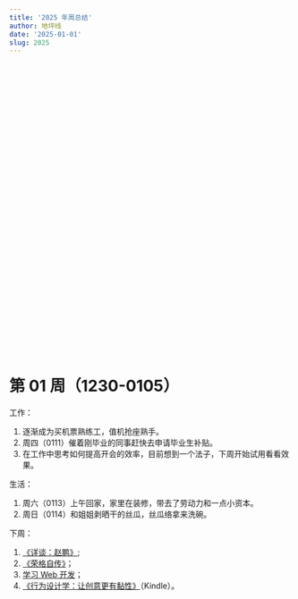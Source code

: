 ```yaml
---
title: '2025 年周总结'
author: 地坪线
date: '2025-01-01'
slug: 2025
---
```


<link href="{{< blogdown/postref >}}index_files/htmltools-fill/fill.css" rel="stylesheet" /\> <script src="{{< blogdown/postref >}}index_files/htmlwidgets/htmlwidgets.js"></script> <script src="{{< blogdown/postref >}}index_files/echarts4r/echarts-en.min.js"></script> <script src="{{< blogdown/postref >}}index_files/echarts4r/ecStat.min.js"></script> <script src="{{< blogdown/postref >}}index_files/echarts4r/dataTool.min.js"></script> <script src="{{< blogdown/postref >}}index_files/echarts4r-binding/echarts4r.js"></script>

<br>

<div class="fullwidth">

<div class="echarts4r html-widget html-fill-item" id="htmlwidget-1" style="width:100%;height:500px;"></div>
<script type="application/json" data-for="htmlwidget-1">{"x":{"theme":"","tl":false,"draw":true,"renderer":"canvas","events":[],"buttons":[],"opts":{"yAxis":[{"show":true,"name":"公里数"},{"type":"value","name":"个数"}],"xAxis":[{"data":["2025-01-01","2025-01-02","2025-01-03","2025-01-04","2025-01-05","2025-01-06","2025-01-07","2025-01-08","2025-01-09","2025-01-10","2025-01-11","2025-01-12","2025-01-13","2025-01-14","2025-01-15","2025-01-16","2025-01-17","2025-01-18","2025-01-19","2025-01-20","2025-01-21","2025-01-22","2025-01-23","2025-01-24","2025-01-25","2025-01-26","2025-01-27","2025-01-28","2025-01-29","2025-01-30","2025-01-31","2025-02-01","2025-02-02","2025-02-03","2025-02-04","2025-02-05","2025-02-06","2025-02-07","2025-02-08","2025-02-09","2025-02-10","2025-02-11","2025-02-12","2025-02-13","2025-02-14","2025-02-15","2025-02-16","2025-02-17","2025-02-18","2025-02-19","2025-02-20","2025-02-21","2025-02-22","2025-02-23","2025-02-24","2025-02-25","2025-02-26","2025-02-27","2025-02-28","2025-02-29","2025-03-01","2025-03-02","2025-03-03","2025-03-04","2025-03-05","2025-03-06","2025-03-07","2025-03-08","2025-03-09","2025-03-10","2025-03-11","2025-03-12","2025-03-13","2025-03-14","2025-03-15","2025-03-16","2025-03-17","2025-03-18","2025-03-19","2025-03-20","2025-03-21","2025-03-22","2025-03-23","2025-03-24","2025-03-25","2025-03-26","2025-03-27","2025-03-28","2025-03-29","2025-03-30","2025-03-31","2025-04-01","2025-04-02","2025-04-03","2025-04-04","2025-04-05","2025-04-06","2025-04-07","2025-04-08","2025-04-09","2025-04-10","2025-04-11","2025-04-12","2025-04-13","2025-04-14","2025-04-15","2025-04-16","2025-04-17","2025-04-18","2025-04-19","2025-04-20","2025-04-21","2025-04-22","2025-04-23","2025-04-24","2025-04-25","2025-04-26","2025-04-27","2025-04-28","2025-04-29","2025-04-30","2025-05-01","2025-05-02","2025-05-03","2025-05-04","2025-05-05","2025-05-06","2025-05-07","2025-05-08","2025-05-09","2025-05-10","2025-05-11","2025-05-12","2025-05-13","2025-05-14","2025-05-15","2025-05-16","2025-05-17","2025-05-18","2025-05-19","2025-05-20","2025-05-21","2025-05-22","2025-05-23","2025-05-24","2025-05-25","2025-05-26","2025-05-27","2025-05-28","2025-05-29","2025-05-30","2025-05-31","2025-06-01","2025-06-02","2025-06-03","2025-06-04","2025-06-05","2025-06-06","2025-06-07","2025-06-08","2025-06-09","2025-06-10","2025-06-11","2025-06-12","2025-06-13","2025-06-14","2025-06-15","2025-06-16","2025-06-17","2025-06-18","2025-06-19","2025-06-20","2025-06-21","2025-06-22","2025-06-23","2025-06-24","2025-06-25","2025-06-26","2025-06-27","2025-06-28","2025-06-29","2025-06-30","2025-07-01","2025-07-02","2025-07-03","2025-07-04","2025-07-05","2025-07-06","2025-07-07","2025-07-08","2025-07-09","2025-07-10","2025-07-11","2025-07-12","2025-07-13","2025-07-14","2025-07-15","2025-07-16","2025-07-17","2025-07-18","2025-07-19","2025-07-20","2025-07-21","2025-07-22","2025-07-23","2025-07-24","2025-07-25","2025-07-26","2025-07-27","2025-07-28","2025-07-29","2025-07-30","2025-07-31","2025-08-01","2025-08-02","2025-08-03","2025-08-04","2025-08-05","2025-08-06","2025-08-07","2025-08-08","2025-08-09","2025-08-10","2025-08-11","2025-08-12","2025-08-13","2025-08-14","2025-08-15","2025-08-16","2025-08-17","2025-08-18","2025-08-19","2025-08-20","2025-08-21","2025-08-22","2025-08-23","2025-08-24","2025-08-25","2025-08-26","2025-08-27","2025-08-28","2025-08-29","2025-08-30","2025-08-31","2025-09-01","2025-09-02","2025-09-03","2025-09-04","2025-09-05","2025-09-06","2025-09-07","2025-09-08","2025-09-09","2025-09-10","2025-09-11","2025-09-12","2025-09-13","2025-09-14","2025-09-15","2025-09-16","2025-09-17","2025-09-18","2025-09-19","2025-09-20","2025-09-21","2025-09-22","2025-09-23","2025-09-24","2025-09-25","2025-09-26","2025-09-27","2025-09-28","2025-09-29","2025-09-30","2025-10-01","2025-10-02","2025-10-03","2025-10-04","2025-10-05","2025-10-06","2025-10-07","2025-10-08","2025-10-09","2025-10-10","2025-10-11","2025-10-12","2025-10-13","2025-10-14","2025-10-15","2025-10-16","2025-10-17","2025-10-18","2025-10-19","2025-10-20","2025-10-21","2025-10-22","2025-10-23","2025-10-24","2025-10-25","2025-10-26","2025-10-27","2025-10-28","2025-10-29","2025-10-30","2025-10-31","2025-11-01","2025-11-02","2025-11-03","2025-11-04","2025-11-05","2025-11-06","2025-11-07","2025-11-08","2025-11-09","2025-11-10","2025-11-11","2025-11-12","2025-11-13","2025-11-14","2025-11-15","2025-11-16","2025-11-17","2025-11-18","2025-11-19","2025-11-20","2025-11-21","2025-11-22","2025-11-23","2025-11-24","2025-11-25","2025-11-26","2025-11-27","2025-11-28","2025-11-29","2025-11-30","2025-12-01","2025-12-02","2025-12-03","2025-12-04","2025-12-05","2025-12-06","2025-12-07","2025-12-08","2025-12-09","2025-12-10","2025-12-11","2025-12-12","2025-12-13","2025-12-14","2025-12-15","2025-12-16","2025-12-17","2025-12-18","2025-12-19","2025-12-20","2025-12-21","2025-12-22","2025-12-23","2025-12-24","2025-12-25","2025-12-26","2025-12-27","2025-12-28","2025-12-29","2025-12-30","2025-12-31"],"type":"category","boundaryGap":true,"axisLabel":{"formatter":"function(value, index) {\n    var date = echarts.format.formatTime('MM-dd', new Date(value));\n    var dayOfWeek = ['日', '一', '二', '三', '四', '五', '六'][new Date(value).getDay()];\n    return date + '\\n周' + dayOfWeek;\n  }"}}],"legend":{"data":["骑行️🚴","跑步🏃","跳绳🪢"],"show":true,"type":"plain","top":"3%"},"series":[{"data":[{"value":["2025-01-01","  3.64"]},{"value":["2025-01-02","  3.93"]},{"value":["2025-01-03","  8.09"]},{"value":["2025-01-04","  4.04"]},{"value":["2025-01-05","  4.00"]},{"value":["2025-01-06","  0.00"]},{"value":["2025-01-07","  8.17"]},{"value":["2025-01-08","  3.98"]},{"value":["2025-01-09","  8.47"]},{"value":["2025-01-10","  8.26"]},{"value":["2025-01-11","  8.15"]},{"value":["2025-01-12","  8.13"]},{"value":["2025-01-13","  4.80"]},{"value":["2025-01-14","  0.00"]},{"value":["2025-01-15","  8.04"]},{"value":["2025-01-16","  8.18"]},{"value":["2025-01-17","  8.09"]},{"value":["2025-01-18","  7.99"]},{"value":["2025-01-19","  4.00"]},{"value":["2025-01-20","  0.00"]},{"value":["2025-01-21","  0.00"]},{"value":["2025-01-22","  8.05"]},{"value":["2025-01-23","  8.11"]},{"value":["2025-01-24","  6.46"]},{"value":["2025-01-25","  7.26"]},{"value":["2025-01-26","  7.33"]},{"value":["2025-01-27"," 11.80"]},{"value":["2025-01-28","  0.00"]},{"value":["2025-01-29","  3.08"]},{"value":["2025-01-30","  7.66"]},{"value":["2025-01-31","  0.00"]},{"value":["2025-02-01","  0.00"]},{"value":["2025-02-02","  3.60"]},{"value":["2025-02-03","  0.00"]},{"value":["2025-02-04","  0.00"]},{"value":["2025-02-05","  7.03"]},{"value":["2025-02-06","  0.00"]},{"value":["2025-02-07","  0.00"]},{"value":["2025-02-08","  4.50"]},{"value":["2025-02-09","  0.00"]},{"value":["2025-02-10","  0.00"]},{"value":["2025-02-11","  0.00"]},{"value":["2025-02-12","  0.00"]},{"value":["2025-02-13","  0.00"]},{"value":["2025-02-14","  0.00"]},{"value":["2025-02-15","  0.00"]},{"value":["2025-02-16","  0.00"]},{"value":["2025-02-17","  0.00"]},{"value":["2025-02-18","  6.03"]},{"value":["2025-02-19"," 14.10"]},{"value":["2025-02-20","  0.00"]},{"value":["2025-02-21","  0.00"]},{"value":["2025-02-22","  0.00"]},{"value":["2025-02-23","  3.60"]},{"value":["2025-02-24","  0.00"]},{"value":["2025-02-25","  3.20"]},{"value":["2025-02-26","  3.20"]},{"value":["2025-02-27","  6.48"]},{"value":["2025-02-28","  0.00"]},{"value":["2025-02-29","  0.00"]},{"value":["2025-03-01","  6.58"]},{"value":["2025-03-02"," 27.33"]},{"value":["2025-03-03"," 83.29"]},{"value":["2025-03-04","  0.00"]},{"value":["2025-03-05","  0.00"]},{"value":["2025-03-06","  0.00"]},{"value":["2025-03-07","  7.18"]},{"value":["2025-03-08","  0.00"]},{"value":["2025-03-09"," 63.13"]},{"value":["2025-03-10","  0.00"]},{"value":["2025-03-11","  3.37"]},{"value":["2025-03-12"," 10.85"]},{"value":["2025-03-13","  6.91"]},{"value":["2025-03-14","  0.00"]},{"value":["2025-03-15","  6.93"]},{"value":["2025-03-16","  0.00"]},{"value":["2025-03-17","  0.00"]},{"value":["2025-03-18","  6.68"]},{"value":["2025-03-19","  7.42"]},{"value":["2025-03-20"," 22.53"]},{"value":["2025-03-21","  7.58"]},{"value":["2025-03-22","  7.11"]},{"value":["2025-03-23","  0.00"]},{"value":["2025-03-24"," 21.72"]},{"value":["2025-03-25","  7.70"]},{"value":["2025-03-26","  7.06"]},{"value":["2025-03-27","  6.65"]},{"value":["2025-03-28","  0.00"]},{"value":["2025-03-29","  0.00"]},{"value":["2025-03-30"," 14.04"]},{"value":["2025-03-31"," 15.00"]},{"value":["2025-04-01","  3.51"]},{"value":["2025-04-02","  4.00"]},{"value":["2025-04-03","  4.00"]},{"value":["2025-04-04","  0.00"]},{"value":["2025-04-05","  0.00"]},{"value":["2025-04-06","  0.00"]},{"value":["2025-04-07","  0.00"]},{"value":["2025-04-08","  0.00"]},{"value":["2025-04-09","  6.68"]},{"value":["2025-04-10","  3.70"]},{"value":["2025-04-11","  3.63"]},{"value":["2025-04-12","  4.00"]},{"value":["2025-04-13","  0.00"]},{"value":["2025-04-14","  0.00"]},{"value":["2025-04-15","  6.60"]},{"value":["2025-04-16","  6.74"]},{"value":["2025-04-17","  0.00"]},{"value":["2025-04-18","  6.39"]},{"value":["2025-04-19","  3.80"]},{"value":["2025-04-20","  0.00"]},{"value":["2025-04-21"," 92.08"]},{"value":["2025-04-22","  0.00"]},{"value":["2025-04-23","  0.00"]},{"value":["2025-04-24"," 14.57"]},{"value":["2025-04-25","  6.85"]},{"value":["2025-04-26"," 13.07"]},{"value":["2025-04-27"," 21.84"]},{"value":["2025-04-28","  7.08"]},{"value":["2025-04-29","  7.34"]},{"value":["2025-04-30","  0.00"]},{"value":["2025-05-01","  0.00"]},{"value":["2025-05-02"," 75.28"]},{"value":["2025-05-03"," 59.97"]},{"value":["2025-05-04","  3.15"]},{"value":["2025-05-05"," 60.55"]},{"value":["2025-05-06","  0.00"]},{"value":["2025-05-07","  7.02"]},{"value":["2025-05-08"," 15.63"]},{"value":["2025-05-09","  6.83"]},{"value":["2025-05-10","  7.74"]},{"value":["2025-05-11","  0.00"]},{"value":["2025-05-12","  0.00"]},{"value":["2025-05-13","  3.45"]},{"value":["2025-05-14","  8.00"]},{"value":["2025-05-15"," 14.18"]},{"value":["2025-05-16","  7.13"]},{"value":["2025-05-17","  7.37"]},{"value":["2025-05-18","  5.20"]},{"value":["2025-05-19","  0.00"]},{"value":["2025-05-20","  7.75"]},{"value":["2025-05-21","  7.21"]},{"value":["2025-05-22","  7.78"]},{"value":["2025-05-23","  3.59"]},{"value":["2025-05-24","  0.00"]},{"value":["2025-05-25"," 20.09"]},{"value":["2025-05-26"," 42.00"]},{"value":["2025-05-27","  0.00"]},{"value":["2025-05-28","  7.21"]},{"value":["2025-05-29"," 58.04"]},{"value":["2025-05-30","  3.76"]},{"value":["2025-05-31","  0.00"]},{"value":["2025-06-01","  0.00"]},{"value":["2025-06-02","  0.00"]},{"value":["2025-06-03","  3.70"]},{"value":["2025-06-04","  7.38"]},{"value":["2025-06-05","  0.00"]},{"value":["2025-06-06","  0.00"]},{"value":["2025-06-07","  0.00"]},{"value":["2025-06-08","  0.00"]},{"value":["2025-06-09","  0.00"]},{"value":["2025-06-10","  0.00"]},{"value":["2025-06-11","  7.30"]},{"value":["2025-06-12","  0.00"]},{"value":["2025-06-13","  0.00"]},{"value":["2025-06-14","190.17"]},{"value":["2025-06-15","  0.00"]},{"value":["2025-06-16","  0.00"]},{"value":["2025-06-17","  0.00"]},{"value":["2025-06-18","  0.00"]},{"value":["2025-06-19","  0.00"]},{"value":["2025-06-20","  0.00"]},{"value":["2025-06-21","  0.00"]},{"value":["2025-06-22","  0.00"]},{"value":["2025-06-23","  0.00"]},{"value":["2025-06-24","  0.00"]},{"value":["2025-06-25","  0.00"]},{"value":["2025-06-26","  0.00"]},{"value":["2025-06-27","  0.00"]},{"value":["2025-06-28","  0.00"]},{"value":["2025-06-29","  6.40"]},{"value":["2025-06-30","  3.00"]},{"value":["2025-07-01","  0.00"]},{"value":["2025-07-02","  0.00"]},{"value":["2025-07-03","  0.00"]},{"value":["2025-07-04","  0.00"]},{"value":["2025-07-05","  3.00"]},{"value":["2025-07-06","  0.00"]},{"value":["2025-07-07","  0.00"]},{"value":["2025-07-08","  0.00"]},{"value":["2025-07-09","  0.00"]},{"value":["2025-07-10","  7.50"]},{"value":["2025-07-11","  0.00"]},{"value":["2025-07-12"," 17.25"]},{"value":["2025-07-13","  8.81"]},{"value":["2025-07-14","  0.00"]},{"value":["2025-07-15","  0.00"]},{"value":["2025-07-16","  4.20"]},{"value":["2025-07-17","  9.94"]},{"value":["2025-07-18","  3.80"]},{"value":["2025-07-19","  0.00"]},{"value":["2025-07-20","  0.00"]},{"value":["2025-07-21","  0.00"]},{"value":["2025-07-22"," 38.09"]},{"value":["2025-07-23","  0.00"]},{"value":["2025-07-24","  0.00"]},{"value":["2025-07-25","  0.00"]},{"value":["2025-07-26","  0.00"]},{"value":["2025-07-27","  0.00"]},{"value":["2025-07-28","  0.00"]},{"value":["2025-07-29","  0.00"]},{"value":["2025-07-30","  0.00"]},{"value":["2025-07-31","  1.20"]},{"value":["2025-08-01","  0.60"]},{"value":["2025-08-02","  0.00"]},{"value":["2025-08-03","  0.00"]},{"value":["2025-08-04","  1.20"]},{"value":["2025-08-05","  0.00"]},{"value":["2025-08-06","  3.58"]},{"value":["2025-08-07","  3.66"]},{"value":["2025-08-08","  0.00"]},{"value":["2025-08-09","  0.00"]},{"value":["2025-08-10","  7.89"]},{"value":["2025-08-11","  0.00"]},{"value":["2025-08-12","  0.00"]},{"value":["2025-08-13","  0.00"]},{"value":["2025-08-14","  0.00"]},{"value":["2025-08-15","  0.00"]},{"value":["2025-08-16","  0.00"]},{"value":["2025-08-17","  0.00"]},{"value":["2025-08-18","  1.20"]},{"value":["2025-08-19","  0.00"]},{"value":["2025-08-20","  0.00"]},{"value":["2025-08-21","  0.00"]},{"value":["2025-08-22","  1.80"]},{"value":["2025-08-23","  0.00"]},{"value":["2025-08-24","  1.20"]},{"value":["2025-08-25"," 26.80"]},{"value":["2025-08-26","  0.00"]},{"value":["2025-08-27","  0.00"]},{"value":["2025-08-28","  0.00"]},{"value":["2025-08-29","  0.00"]},{"value":["2025-08-30","  0.00"]},{"value":["2025-08-31","  0.00"]},{"value":["2025-09-01","  0.00"]},{"value":["2025-09-02","  3.60"]},{"value":["2025-09-03","  0.00"]},{"value":["2025-09-04","  0.00"]},{"value":["2025-09-05","  0.00"]},{"value":["2025-09-06","  0.00"]},{"value":["2025-09-07","  0.00"]},{"value":["2025-09-08","  3.20"]},{"value":["2025-09-09","  0.00"]},{"value":["2025-09-10","  0.00"]},{"value":["2025-09-11","  0.00"]},{"value":["2025-09-12","  0.00"]},{"value":["2025-09-13","  0.00"]},{"value":["2025-09-14","  0.00"]},{"value":["2025-09-15"," 17.17"]},{"value":["2025-09-16","  0.00"]},{"value":["2025-09-17","  0.00"]},{"value":["2025-09-18","  0.00"]},{"value":["2025-09-19","  0.00"]},{"value":["2025-09-20","  0.00"]},{"value":["2025-09-21","  0.00"]},{"value":["2025-09-22","  0.00"]},{"value":["2025-09-23","  0.00"]},{"value":["2025-09-24","  0.00"]},{"value":["2025-09-25","  0.00"]},{"value":["2025-09-26","  0.00"]},{"value":["2025-09-27","  0.00"]},{"value":["2025-09-28","  0.00"]},{"value":["2025-09-29","  0.00"]},{"value":["2025-09-30","  0.00"]},{"value":["2025-10-01","  0.00"]},{"value":["2025-10-02","  0.00"]},{"value":["2025-10-03","  0.00"]},{"value":["2025-10-04","  0.00"]},{"value":["2025-10-05","  0.00"]},{"value":["2025-10-06","  0.00"]},{"value":["2025-10-07","  0.00"]},{"value":["2025-10-08","  0.00"]},{"value":["2025-10-09","  0.00"]},{"value":["2025-10-10","  0.00"]},{"value":["2025-10-11","  0.00"]},{"value":["2025-10-12","  0.00"]},{"value":["2025-10-13","  0.00"]},{"value":["2025-10-14","  0.00"]},{"value":["2025-10-15","  0.00"]},{"value":["2025-10-16","  0.00"]},{"value":["2025-10-17","  0.00"]},{"value":["2025-10-18","  0.00"]},{"value":["2025-10-19","  0.00"]},{"value":["2025-10-20","  0.00"]},{"value":["2025-10-21","  0.00"]},{"value":["2025-10-22","  0.00"]},{"value":["2025-10-23","  0.00"]},{"value":["2025-10-24","  0.00"]},{"value":["2025-10-25","  0.00"]},{"value":["2025-10-26","  0.00"]},{"value":["2025-10-27","  0.00"]},{"value":["2025-10-28","  0.00"]},{"value":["2025-10-29","  0.00"]},{"value":["2025-10-30","  0.00"]},{"value":["2025-10-31","  0.00"]},{"value":["2025-11-01","  0.00"]},{"value":["2025-11-02","  0.00"]},{"value":["2025-11-03","  0.00"]},{"value":["2025-11-04","  0.00"]},{"value":["2025-11-05","  0.00"]},{"value":["2025-11-06","  0.00"]},{"value":["2025-11-07","  0.00"]},{"value":["2025-11-08","  0.00"]},{"value":["2025-11-09","  0.00"]},{"value":["2025-11-10","  0.00"]},{"value":["2025-11-11","  0.00"]},{"value":["2025-11-12","  0.00"]},{"value":["2025-11-13","  0.00"]},{"value":["2025-11-14","  0.00"]},{"value":["2025-11-15","  0.00"]},{"value":["2025-11-16","  0.00"]},{"value":["2025-11-17","  0.00"]},{"value":["2025-11-18","  0.00"]},{"value":["2025-11-19","  0.00"]},{"value":["2025-11-20","  0.00"]},{"value":["2025-11-21","  0.00"]},{"value":["2025-11-22","  0.00"]},{"value":["2025-11-23","  0.00"]},{"value":["2025-11-24","  0.00"]},{"value":["2025-11-25","  0.00"]},{"value":["2025-11-26","  0.00"]},{"value":["2025-11-27","  0.00"]},{"value":["2025-11-28","  0.00"]},{"value":["2025-11-29","  0.00"]},{"value":["2025-11-30","  0.00"]},{"value":["2025-12-01","  0.00"]},{"value":["2025-12-02","  0.00"]},{"value":["2025-12-03","  0.00"]},{"value":["2025-12-04","  0.00"]},{"value":["2025-12-05","  0.00"]},{"value":["2025-12-06","  0.00"]},{"value":["2025-12-07","  0.00"]},{"value":["2025-12-08","  0.00"]},{"value":["2025-12-09","  0.00"]},{"value":["2025-12-10","  0.00"]},{"value":["2025-12-11","  0.00"]},{"value":["2025-12-12","  0.00"]},{"value":["2025-12-13","  0.00"]},{"value":["2025-12-14","  0.00"]},{"value":["2025-12-15","  0.00"]},{"value":["2025-12-16","  0.00"]},{"value":["2025-12-17","  0.00"]},{"value":["2025-12-18","  0.00"]},{"value":["2025-12-19","  0.00"]},{"value":["2025-12-20","  0.00"]},{"value":["2025-12-21","  0.00"]},{"value":["2025-12-22","  0.00"]},{"value":["2025-12-23","  0.00"]},{"value":["2025-12-24","  0.00"]},{"value":["2025-12-25","  0.00"]},{"value":["2025-12-26","  0.00"]},{"value":["2025-12-27","  0.00"]},{"value":["2025-12-28","  0.00"]},{"value":["2025-12-29","  0.00"]},{"value":["2025-12-30","  0.00"]},{"value":["2025-12-31","  0.00"]}],"yAxisIndex":0,"xAxisIndex":0,"name":"骑行️🚴","type":"line","coordinateSystem":"cartesian2d","markPoint":{"data":[{"type":"max"}]}},{"data":[{"value":["2025-01-01"," 0.00"]},{"value":["2025-01-02"," 0.00"]},{"value":["2025-01-03"," 0.00"]},{"value":["2025-01-04"," 0.00"]},{"value":["2025-01-05"," 0.00"]},{"value":["2025-01-06"," 0.00"]},{"value":["2025-01-07"," 0.00"]},{"value":["2025-01-08"," 0.00"]},{"value":["2025-01-09"," 0.00"]},{"value":["2025-01-10"," 0.00"]},{"value":["2025-01-11"," 0.00"]},{"value":["2025-01-12"," 0.00"]},{"value":["2025-01-13"," 0.00"]},{"value":["2025-01-14"," 0.00"]},{"value":["2025-01-15"," 0.00"]},{"value":["2025-01-16"," 0.00"]},{"value":["2025-01-17","21.10"]},{"value":["2025-01-18"," 0.00"]},{"value":["2025-01-19"," 0.00"]},{"value":["2025-01-20"," 0.00"]},{"value":["2025-01-21"," 0.00"]},{"value":["2025-01-22"," 0.00"]},{"value":["2025-01-23"," 0.00"]},{"value":["2025-01-24"," 0.00"]},{"value":["2025-01-25"," 0.00"]},{"value":["2025-01-26"," 0.00"]},{"value":["2025-01-27"," 0.00"]},{"value":["2025-01-28"," 0.00"]},{"value":["2025-01-29"," 0.00"]},{"value":["2025-01-30"," 0.00"]},{"value":["2025-01-31"," 0.00"]},{"value":["2025-02-01"," 0.00"]},{"value":["2025-02-02"," 0.00"]},{"value":["2025-02-03"," 0.00"]},{"value":["2025-02-04"," 0.00"]},{"value":["2025-02-05"," 0.00"]},{"value":["2025-02-06"," 0.00"]},{"value":["2025-02-07"," 0.00"]},{"value":["2025-02-08"," 0.00"]},{"value":["2025-02-09"," 0.00"]},{"value":["2025-02-10"," 0.00"]},{"value":["2025-02-11"," 0.00"]},{"value":["2025-02-12"," 0.00"]},{"value":["2025-02-13"," 0.00"]},{"value":["2025-02-14"," 0.00"]},{"value":["2025-02-15"," 0.00"]},{"value":["2025-02-16"," 0.00"]},{"value":["2025-02-17"," 0.00"]},{"value":["2025-02-18"," 0.00"]},{"value":["2025-02-19"," 0.00"]},{"value":["2025-02-20"," 0.00"]},{"value":["2025-02-21"," 0.00"]},{"value":["2025-02-22"," 0.00"]},{"value":["2025-02-23"," 0.00"]},{"value":["2025-02-24"," 0.00"]},{"value":["2025-02-25"," 0.00"]},{"value":["2025-02-26"," 0.00"]},{"value":["2025-02-27"," 0.00"]},{"value":["2025-02-28"," 0.00"]},{"value":["2025-02-29"," 0.00"]},{"value":["2025-03-01"," 0.00"]},{"value":["2025-03-02"," 0.00"]},{"value":["2025-03-03"," 0.00"]},{"value":["2025-03-04"," 0.00"]},{"value":["2025-03-05"," 0.00"]},{"value":["2025-03-06"," 0.00"]},{"value":["2025-03-07"," 0.00"]},{"value":["2025-03-08"," 0.00"]},{"value":["2025-03-09"," 0.00"]},{"value":["2025-03-10"," 0.00"]},{"value":["2025-03-11"," 0.00"]},{"value":["2025-03-12"," 0.00"]},{"value":["2025-03-13","10.00"]},{"value":["2025-03-14"," 0.00"]},{"value":["2025-03-15"," 0.00"]},{"value":["2025-03-16"," 0.00"]},{"value":["2025-03-17"," 0.00"]},{"value":["2025-03-18"," 0.00"]},{"value":["2025-03-19"," 0.00"]},{"value":["2025-03-20"," 0.00"]},{"value":["2025-03-21"," 0.00"]},{"value":["2025-03-22"," 0.00"]},{"value":["2025-03-23"," 0.00"]},{"value":["2025-03-24"," 0.00"]},{"value":["2025-03-25"," 0.00"]},{"value":["2025-03-26"," 0.00"]},{"value":["2025-03-27"," 0.00"]},{"value":["2025-03-28"," 0.00"]},{"value":["2025-03-29"," 0.00"]},{"value":["2025-03-30"," 0.00"]},{"value":["2025-03-31"," 0.00"]},{"value":["2025-04-01"," 0.00"]},{"value":["2025-04-02"," 0.00"]},{"value":["2025-04-03"," 0.00"]},{"value":["2025-04-04"," 0.00"]},{"value":["2025-04-05"," 0.00"]},{"value":["2025-04-06"," 0.00"]},{"value":["2025-04-07"," 0.00"]},{"value":["2025-04-08"," 0.00"]},{"value":["2025-04-09"," 0.00"]},{"value":["2025-04-10"," 0.00"]},{"value":["2025-04-11"," 0.00"]},{"value":["2025-04-12"," 0.00"]},{"value":["2025-04-13"," 1.20"]},{"value":["2025-04-14"," 0.00"]},{"value":["2025-04-15"," 0.00"]},{"value":["2025-04-16"," 0.00"]},{"value":["2025-04-17"," 0.00"]},{"value":["2025-04-18"," 0.00"]},{"value":["2025-04-19"," 0.00"]},{"value":["2025-04-20"," 0.00"]},{"value":["2025-04-21"," 0.00"]},{"value":["2025-04-22"," 0.00"]},{"value":["2025-04-23"," 0.00"]},{"value":["2025-04-24"," 0.00"]},{"value":["2025-04-25"," 0.00"]},{"value":["2025-04-26"," 0.00"]},{"value":["2025-04-27"," 0.00"]},{"value":["2025-04-28"," 0.00"]},{"value":["2025-04-29"," 0.00"]},{"value":["2025-04-30"," 0.00"]},{"value":["2025-05-01"," 0.00"]},{"value":["2025-05-02"," 0.00"]},{"value":["2025-05-03"," 0.00"]},{"value":["2025-05-04"," 0.00"]},{"value":["2025-05-05"," 0.00"]},{"value":["2025-05-06"," 0.00"]},{"value":["2025-05-07"," 0.00"]},{"value":["2025-05-08"," 0.00"]},{"value":["2025-05-09"," 0.00"]},{"value":["2025-05-10"," 0.00"]},{"value":["2025-05-11"," 0.00"]},{"value":["2025-05-12"," 0.00"]},{"value":["2025-05-13"," 0.00"]},{"value":["2025-05-14"," 0.00"]},{"value":["2025-05-15"," 9.42"]},{"value":["2025-05-16"," 0.00"]},{"value":["2025-05-17"," 0.00"]},{"value":["2025-05-18"," 0.00"]},{"value":["2025-05-19"," 0.00"]},{"value":["2025-05-20"," 0.00"]},{"value":["2025-05-21"," 0.00"]},{"value":["2025-05-22"," 0.00"]},{"value":["2025-05-23"," 0.00"]},{"value":["2025-05-24"," 0.00"]},{"value":["2025-05-25"," 0.00"]},{"value":["2025-05-26"," 0.00"]},{"value":["2025-05-27"," 0.00"]},{"value":["2025-05-28"," 0.00"]},{"value":["2025-05-29"," 0.00"]},{"value":["2025-05-30"," 0.00"]},{"value":["2025-05-31"," 0.00"]},{"value":["2025-06-01"," 0.00"]},{"value":["2025-06-02"," 0.00"]},{"value":["2025-06-03"," 0.00"]},{"value":["2025-06-04"," 0.00"]},{"value":["2025-06-05"," 0.00"]},{"value":["2025-06-06"," 0.00"]},{"value":["2025-06-07"," 0.00"]},{"value":["2025-06-08"," 0.00"]},{"value":["2025-06-09"," 0.00"]},{"value":["2025-06-10"," 0.00"]},{"value":["2025-06-11"," 0.00"]},{"value":["2025-06-12"," 0.00"]},{"value":["2025-06-13"," 0.00"]},{"value":["2025-06-14"," 0.00"]},{"value":["2025-06-15"," 0.00"]},{"value":["2025-06-16"," 0.00"]},{"value":["2025-06-17"," 0.00"]},{"value":["2025-06-18"," 0.00"]},{"value":["2025-06-19"," 0.00"]},{"value":["2025-06-20"," 0.00"]},{"value":["2025-06-21"," 0.00"]},{"value":["2025-06-22"," 0.00"]},{"value":["2025-06-23"," 0.00"]},{"value":["2025-06-24"," 0.00"]},{"value":["2025-06-25"," 0.00"]},{"value":["2025-06-26"," 0.00"]},{"value":["2025-06-27"," 0.00"]},{"value":["2025-06-28"," 0.00"]},{"value":["2025-06-29"," 0.00"]},{"value":["2025-06-30"," 0.00"]},{"value":["2025-07-01"," 0.00"]},{"value":["2025-07-02"," 0.00"]},{"value":["2025-07-03"," 0.00"]},{"value":["2025-07-04"," 0.00"]},{"value":["2025-07-05"," 0.00"]},{"value":["2025-07-06"," 0.00"]},{"value":["2025-07-07"," 0.00"]},{"value":["2025-07-08"," 0.00"]},{"value":["2025-07-09"," 0.00"]},{"value":["2025-07-10"," 0.00"]},{"value":["2025-07-11"," 0.00"]},{"value":["2025-07-12"," 0.00"]},{"value":["2025-07-13"," 0.00"]},{"value":["2025-07-14"," 0.00"]},{"value":["2025-07-15"," 0.00"]},{"value":["2025-07-16"," 0.00"]},{"value":["2025-07-17"," 0.00"]},{"value":["2025-07-18"," 0.00"]},{"value":["2025-07-19"," 0.00"]},{"value":["2025-07-20"," 0.00"]},{"value":["2025-07-21"," 0.00"]},{"value":["2025-07-22"," 0.00"]},{"value":["2025-07-23"," 0.00"]},{"value":["2025-07-24"," 0.00"]},{"value":["2025-07-25"," 0.00"]},{"value":["2025-07-26"," 0.00"]},{"value":["2025-07-27"," 0.00"]},{"value":["2025-07-28"," 0.00"]},{"value":["2025-07-29"," 0.00"]},{"value":["2025-07-30"," 0.00"]},{"value":["2025-07-31"," 0.00"]},{"value":["2025-08-01"," 0.00"]},{"value":["2025-08-02"," 0.00"]},{"value":["2025-08-03"," 0.00"]},{"value":["2025-08-04"," 0.00"]},{"value":["2025-08-05"," 0.00"]},{"value":["2025-08-06"," 0.00"]},{"value":["2025-08-07"," 0.00"]},{"value":["2025-08-08"," 0.00"]},{"value":["2025-08-09"," 0.00"]},{"value":["2025-08-10"," 0.00"]},{"value":["2025-08-11"," 0.00"]},{"value":["2025-08-12"," 0.00"]},{"value":["2025-08-13"," 0.00"]},{"value":["2025-08-14"," 6.22"]},{"value":["2025-08-15"," 0.00"]},{"value":["2025-08-16"," 0.00"]},{"value":["2025-08-17"," 0.00"]},{"value":["2025-08-18"," 0.00"]},{"value":["2025-08-19"," 0.00"]},{"value":["2025-08-20"," 0.00"]},{"value":["2025-08-21"," 0.00"]},{"value":["2025-08-22"," 0.00"]},{"value":["2025-08-23"," 0.00"]},{"value":["2025-08-24"," 0.00"]},{"value":["2025-08-25"," 0.00"]},{"value":["2025-08-26"," 0.00"]},{"value":["2025-08-27"," 0.00"]},{"value":["2025-08-28"," 0.00"]},{"value":["2025-08-29"," 0.00"]},{"value":["2025-08-30"," 0.00"]},{"value":["2025-08-31"," 0.00"]},{"value":["2025-09-01"," 0.00"]},{"value":["2025-09-02"," 0.00"]},{"value":["2025-09-03"," 0.00"]},{"value":["2025-09-04"," 0.00"]},{"value":["2025-09-05"," 0.00"]},{"value":["2025-09-06"," 0.00"]},{"value":["2025-09-07"," 0.00"]},{"value":["2025-09-08"," 0.00"]},{"value":["2025-09-09"," 0.00"]},{"value":["2025-09-10"," 0.00"]},{"value":["2025-09-11"," 0.00"]},{"value":["2025-09-12"," 0.00"]},{"value":["2025-09-13"," 0.00"]},{"value":["2025-09-14"," 0.00"]},{"value":["2025-09-15"," 0.00"]},{"value":["2025-09-16"," 0.00"]},{"value":["2025-09-17"," 0.00"]},{"value":["2025-09-18"," 0.00"]},{"value":["2025-09-19"," 0.00"]},{"value":["2025-09-20"," 0.00"]},{"value":["2025-09-21"," 0.00"]},{"value":["2025-09-22"," 0.00"]},{"value":["2025-09-23"," 0.00"]},{"value":["2025-09-24"," 0.00"]},{"value":["2025-09-25"," 0.00"]},{"value":["2025-09-26"," 0.00"]},{"value":["2025-09-27"," 0.00"]},{"value":["2025-09-28"," 0.00"]},{"value":["2025-09-29"," 0.00"]},{"value":["2025-09-30"," 0.00"]},{"value":["2025-10-01"," 0.00"]},{"value":["2025-10-02"," 0.00"]},{"value":["2025-10-03"," 0.00"]},{"value":["2025-10-04"," 0.00"]},{"value":["2025-10-05"," 0.00"]},{"value":["2025-10-06"," 0.00"]},{"value":["2025-10-07"," 0.00"]},{"value":["2025-10-08"," 0.00"]},{"value":["2025-10-09"," 0.00"]},{"value":["2025-10-10"," 0.00"]},{"value":["2025-10-11"," 0.00"]},{"value":["2025-10-12"," 0.00"]},{"value":["2025-10-13"," 0.00"]},{"value":["2025-10-14"," 0.00"]},{"value":["2025-10-15"," 0.00"]},{"value":["2025-10-16"," 0.00"]},{"value":["2025-10-17"," 0.00"]},{"value":["2025-10-18"," 0.00"]},{"value":["2025-10-19"," 0.00"]},{"value":["2025-10-20"," 0.00"]},{"value":["2025-10-21"," 0.00"]},{"value":["2025-10-22"," 0.00"]},{"value":["2025-10-23"," 0.00"]},{"value":["2025-10-24"," 0.00"]},{"value":["2025-10-25"," 0.00"]},{"value":["2025-10-26"," 0.00"]},{"value":["2025-10-27"," 0.00"]},{"value":["2025-10-28"," 0.00"]},{"value":["2025-10-29"," 0.00"]},{"value":["2025-10-30"," 0.00"]},{"value":["2025-10-31"," 0.00"]},{"value":["2025-11-01"," 0.00"]},{"value":["2025-11-02"," 0.00"]},{"value":["2025-11-03"," 0.00"]},{"value":["2025-11-04"," 0.00"]},{"value":["2025-11-05"," 0.00"]},{"value":["2025-11-06"," 0.00"]},{"value":["2025-11-07"," 0.00"]},{"value":["2025-11-08"," 0.00"]},{"value":["2025-11-09"," 0.00"]},{"value":["2025-11-10"," 0.00"]},{"value":["2025-11-11"," 0.00"]},{"value":["2025-11-12"," 0.00"]},{"value":["2025-11-13"," 0.00"]},{"value":["2025-11-14"," 0.00"]},{"value":["2025-11-15"," 0.00"]},{"value":["2025-11-16"," 0.00"]},{"value":["2025-11-17"," 0.00"]},{"value":["2025-11-18"," 0.00"]},{"value":["2025-11-19"," 0.00"]},{"value":["2025-11-20"," 0.00"]},{"value":["2025-11-21"," 0.00"]},{"value":["2025-11-22"," 0.00"]},{"value":["2025-11-23"," 0.00"]},{"value":["2025-11-24"," 0.00"]},{"value":["2025-11-25"," 0.00"]},{"value":["2025-11-26"," 0.00"]},{"value":["2025-11-27"," 0.00"]},{"value":["2025-11-28"," 0.00"]},{"value":["2025-11-29"," 0.00"]},{"value":["2025-11-30"," 0.00"]},{"value":["2025-12-01"," 0.00"]},{"value":["2025-12-02"," 0.00"]},{"value":["2025-12-03"," 0.00"]},{"value":["2025-12-04"," 0.00"]},{"value":["2025-12-05"," 0.00"]},{"value":["2025-12-06"," 0.00"]},{"value":["2025-12-07"," 0.00"]},{"value":["2025-12-08"," 0.00"]},{"value":["2025-12-09"," 0.00"]},{"value":["2025-12-10"," 0.00"]},{"value":["2025-12-11"," 0.00"]},{"value":["2025-12-12"," 0.00"]},{"value":["2025-12-13"," 0.00"]},{"value":["2025-12-14"," 0.00"]},{"value":["2025-12-15"," 0.00"]},{"value":["2025-12-16"," 0.00"]},{"value":["2025-12-17"," 0.00"]},{"value":["2025-12-18"," 0.00"]},{"value":["2025-12-19"," 0.00"]},{"value":["2025-12-20"," 0.00"]},{"value":["2025-12-21"," 0.00"]},{"value":["2025-12-22"," 0.00"]},{"value":["2025-12-23"," 0.00"]},{"value":["2025-12-24"," 0.00"]},{"value":["2025-12-25"," 0.00"]},{"value":["2025-12-26"," 0.00"]},{"value":["2025-12-27"," 0.00"]},{"value":["2025-12-28"," 0.00"]},{"value":["2025-12-29"," 0.00"]},{"value":["2025-12-30"," 0.00"]},{"value":["2025-12-31"," 0.00"]}],"yAxisIndex":0,"xAxisIndex":0,"name":"跑步🏃","type":"line","coordinateSystem":"cartesian2d","markPoint":{"data":[{"type":"max"}]}},{"data":[{"value":["2025-01-01","   0"]},{"value":["2025-01-02","   0"]},{"value":["2025-01-03","   0"]},{"value":["2025-01-04","   0"]},{"value":["2025-01-05","   0"]},{"value":["2025-01-06","   0"]},{"value":["2025-01-07","   0"]},{"value":["2025-01-08","   0"]},{"value":["2025-01-09","   0"]},{"value":["2025-01-10","   0"]},{"value":["2025-01-11","   0"]},{"value":["2025-01-12","1721"]},{"value":["2025-01-13","   0"]},{"value":["2025-01-14","   0"]},{"value":["2025-01-15","   0"]},{"value":["2025-01-16","   0"]},{"value":["2025-01-17","   0"]},{"value":["2025-01-18","   0"]},{"value":["2025-01-19","   0"]},{"value":["2025-01-20","   0"]},{"value":["2025-01-21","7000"]},{"value":["2025-01-22","   0"]},{"value":["2025-01-23","   0"]},{"value":["2025-01-24","   0"]},{"value":["2025-01-25","   0"]},{"value":["2025-01-26","   0"]},{"value":["2025-01-27","   0"]},{"value":["2025-01-28","   0"]},{"value":["2025-01-29","   0"]},{"value":["2025-01-30","   0"]},{"value":["2025-01-31","   0"]},{"value":["2025-02-01","   0"]},{"value":["2025-02-02","   0"]},{"value":["2025-02-03","   0"]},{"value":["2025-02-04","   0"]},{"value":["2025-02-05","   0"]},{"value":["2025-02-06","   0"]},{"value":["2025-02-07","   0"]},{"value":["2025-02-08","   0"]},{"value":["2025-02-09","3001"]},{"value":["2025-02-10","   0"]},{"value":["2025-02-11","   0"]},{"value":["2025-02-12","   0"]},{"value":["2025-02-13","   0"]},{"value":["2025-02-14","   0"]},{"value":["2025-02-15","   0"]},{"value":["2025-02-16","   0"]},{"value":["2025-02-17","   0"]},{"value":["2025-02-18","   0"]},{"value":["2025-02-19","   0"]},{"value":["2025-02-20","   0"]},{"value":["2025-02-21","   0"]},{"value":["2025-02-22","   0"]},{"value":["2025-02-23","   0"]},{"value":["2025-02-24","   0"]},{"value":["2025-02-25","   0"]},{"value":["2025-02-26","   0"]},{"value":["2025-02-27","   0"]},{"value":["2025-02-28","   0"]},{"value":["2025-02-29","   0"]},{"value":["2025-03-01","   0"]},{"value":["2025-03-02","   0"]},{"value":["2025-03-03","   0"]},{"value":["2025-03-04","   0"]},{"value":["2025-03-05","   0"]},{"value":["2025-03-06","   0"]},{"value":["2025-03-07","   0"]},{"value":["2025-03-08","   0"]},{"value":["2025-03-09","   0"]},{"value":["2025-03-10","   0"]},{"value":["2025-03-11","   0"]},{"value":["2025-03-12","   0"]},{"value":["2025-03-13","   0"]},{"value":["2025-03-14","   0"]},{"value":["2025-03-15","   0"]},{"value":["2025-03-16","   0"]},{"value":["2025-03-17","   0"]},{"value":["2025-03-18","   0"]},{"value":["2025-03-19","   0"]},{"value":["2025-03-20","   0"]},{"value":["2025-03-21","   0"]},{"value":["2025-03-22","   0"]},{"value":["2025-03-23","   0"]},{"value":["2025-03-24","   0"]},{"value":["2025-03-25","   0"]},{"value":["2025-03-26","   0"]},{"value":["2025-03-27","   0"]},{"value":["2025-03-28","   0"]},{"value":["2025-03-29","   0"]},{"value":["2025-03-30","   0"]},{"value":["2025-03-31","   0"]},{"value":["2025-04-01","   0"]},{"value":["2025-04-02","   0"]},{"value":["2025-04-03","   0"]},{"value":["2025-04-04","   0"]},{"value":["2025-04-05","   0"]},{"value":["2025-04-06","   0"]},{"value":["2025-04-07","   0"]},{"value":["2025-04-08","   0"]},{"value":["2025-04-09","   0"]},{"value":["2025-04-10","   0"]},{"value":["2025-04-11","   0"]},{"value":["2025-04-12","   0"]},{"value":["2025-04-13","   0"]},{"value":["2025-04-14","   0"]},{"value":["2025-04-15","   0"]},{"value":["2025-04-16","   0"]},{"value":["2025-04-17","   0"]},{"value":["2025-04-18","   0"]},{"value":["2025-04-19","   0"]},{"value":["2025-04-20","   0"]},{"value":["2025-04-21","   0"]},{"value":["2025-04-22","   0"]},{"value":["2025-04-23","   0"]},{"value":["2025-04-24","   0"]},{"value":["2025-04-25","   0"]},{"value":["2025-04-26","   0"]},{"value":["2025-04-27","   0"]},{"value":["2025-04-28","   0"]},{"value":["2025-04-29","   0"]},{"value":["2025-04-30","   0"]},{"value":["2025-05-01","   0"]},{"value":["2025-05-02","   0"]},{"value":["2025-05-03","   0"]},{"value":["2025-05-04","   0"]},{"value":["2025-05-05","   0"]},{"value":["2025-05-06","   0"]},{"value":["2025-05-07","   0"]},{"value":["2025-05-08","   0"]},{"value":["2025-05-09","   0"]},{"value":["2025-05-10","   0"]},{"value":["2025-05-11","   0"]},{"value":["2025-05-12","   0"]},{"value":["2025-05-13","   0"]},{"value":["2025-05-14","   0"]},{"value":["2025-05-15","   0"]},{"value":["2025-05-16","   0"]},{"value":["2025-05-17","   0"]},{"value":["2025-05-18","   0"]},{"value":["2025-05-19","   0"]},{"value":["2025-05-20","   0"]},{"value":["2025-05-21","   0"]},{"value":["2025-05-22","   0"]},{"value":["2025-05-23","   0"]},{"value":["2025-05-24","   0"]},{"value":["2025-05-25","   0"]},{"value":["2025-05-26","   0"]},{"value":["2025-05-27","   0"]},{"value":["2025-05-28","   0"]},{"value":["2025-05-29","   0"]},{"value":["2025-05-30","   0"]},{"value":["2025-05-31","   0"]},{"value":["2025-06-01","   0"]},{"value":["2025-06-02","   0"]},{"value":["2025-06-03","   0"]},{"value":["2025-06-04","   0"]},{"value":["2025-06-05","   0"]},{"value":["2025-06-06","   0"]},{"value":["2025-06-07","   0"]},{"value":["2025-06-08","   0"]},{"value":["2025-06-09","   0"]},{"value":["2025-06-10","   0"]},{"value":["2025-06-11","   0"]},{"value":["2025-06-12","   0"]},{"value":["2025-06-13","   0"]},{"value":["2025-06-14","   0"]},{"value":["2025-06-15","   0"]},{"value":["2025-06-16","   0"]},{"value":["2025-06-17","   0"]},{"value":["2025-06-18","   0"]},{"value":["2025-06-19","   0"]},{"value":["2025-06-20","   0"]},{"value":["2025-06-21","   0"]},{"value":["2025-06-22","   0"]},{"value":["2025-06-23","   0"]},{"value":["2025-06-24","   0"]},{"value":["2025-06-25","   0"]},{"value":["2025-06-26","   0"]},{"value":["2025-06-27","   0"]},{"value":["2025-06-28","   0"]},{"value":["2025-06-29","   0"]},{"value":["2025-06-30","   0"]},{"value":["2025-07-01","   0"]},{"value":["2025-07-02","   0"]},{"value":["2025-07-03","   0"]},{"value":["2025-07-04","   0"]},{"value":["2025-07-05","   0"]},{"value":["2025-07-06","   0"]},{"value":["2025-07-07","   0"]},{"value":["2025-07-08","   0"]},{"value":["2025-07-09","   0"]},{"value":["2025-07-10","   0"]},{"value":["2025-07-11","   0"]},{"value":["2025-07-12","   0"]},{"value":["2025-07-13","   0"]},{"value":["2025-07-14","   0"]},{"value":["2025-07-15","   0"]},{"value":["2025-07-16","   0"]},{"value":["2025-07-17","   0"]},{"value":["2025-07-18","   0"]},{"value":["2025-07-19","   0"]},{"value":["2025-07-20","   0"]},{"value":["2025-07-21","   0"]},{"value":["2025-07-22","   0"]},{"value":["2025-07-23","   0"]},{"value":["2025-07-24","   0"]},{"value":["2025-07-25","   0"]},{"value":["2025-07-26","   0"]},{"value":["2025-07-27","   0"]},{"value":["2025-07-28","   0"]},{"value":["2025-07-29","   0"]},{"value":["2025-07-30","   0"]},{"value":["2025-07-31","   0"]},{"value":["2025-08-01","   0"]},{"value":["2025-08-02","   0"]},{"value":["2025-08-03","   0"]},{"value":["2025-08-04","   0"]},{"value":["2025-08-05","   0"]},{"value":["2025-08-06","   0"]},{"value":["2025-08-07","   0"]},{"value":["2025-08-08","   0"]},{"value":["2025-08-09","   0"]},{"value":["2025-08-10","   0"]},{"value":["2025-08-11","   0"]},{"value":["2025-08-12","   0"]},{"value":["2025-08-13","   0"]},{"value":["2025-08-14","   0"]},{"value":["2025-08-15","2000"]},{"value":["2025-08-16","   0"]},{"value":["2025-08-17","   0"]},{"value":["2025-08-18","   0"]},{"value":["2025-08-19","   0"]},{"value":["2025-08-20","1500"]},{"value":["2025-08-21","   0"]},{"value":["2025-08-22","   0"]},{"value":["2025-08-23","   0"]},{"value":["2025-08-24","   0"]},{"value":["2025-08-25","   0"]},{"value":["2025-08-26","   0"]},{"value":["2025-08-27","   0"]},{"value":["2025-08-28","   0"]},{"value":["2025-08-29","   0"]},{"value":["2025-08-30","   0"]},{"value":["2025-08-31","   0"]},{"value":["2025-09-01","   0"]},{"value":["2025-09-02","   0"]},{"value":["2025-09-03","   0"]},{"value":["2025-09-04","   0"]},{"value":["2025-09-05","   0"]},{"value":["2025-09-06","   0"]},{"value":["2025-09-07","   0"]},{"value":["2025-09-08","   0"]},{"value":["2025-09-09","   0"]},{"value":["2025-09-10","   0"]},{"value":["2025-09-11","   0"]},{"value":["2025-09-12","   0"]},{"value":["2025-09-13","   0"]},{"value":["2025-09-14","   0"]},{"value":["2025-09-15","   0"]},{"value":["2025-09-16","   0"]},{"value":["2025-09-17","   0"]},{"value":["2025-09-18","   0"]},{"value":["2025-09-19","   0"]},{"value":["2025-09-20","   0"]},{"value":["2025-09-21","   0"]},{"value":["2025-09-22","   0"]},{"value":["2025-09-23","   0"]},{"value":["2025-09-24","   0"]},{"value":["2025-09-25","   0"]},{"value":["2025-09-26","   0"]},{"value":["2025-09-27","   0"]},{"value":["2025-09-28","   0"]},{"value":["2025-09-29","   0"]},{"value":["2025-09-30","   0"]},{"value":["2025-10-01","   0"]},{"value":["2025-10-02","   0"]},{"value":["2025-10-03","   0"]},{"value":["2025-10-04","   0"]},{"value":["2025-10-05","   0"]},{"value":["2025-10-06","   0"]},{"value":["2025-10-07","   0"]},{"value":["2025-10-08","   0"]},{"value":["2025-10-09","   0"]},{"value":["2025-10-10","   0"]},{"value":["2025-10-11","   0"]},{"value":["2025-10-12","   0"]},{"value":["2025-10-13","   0"]},{"value":["2025-10-14","   0"]},{"value":["2025-10-15","   0"]},{"value":["2025-10-16","   0"]},{"value":["2025-10-17","   0"]},{"value":["2025-10-18","   0"]},{"value":["2025-10-19","   0"]},{"value":["2025-10-20","   0"]},{"value":["2025-10-21","   0"]},{"value":["2025-10-22","   0"]},{"value":["2025-10-23","   0"]},{"value":["2025-10-24","   0"]},{"value":["2025-10-25","   0"]},{"value":["2025-10-26","   0"]},{"value":["2025-10-27","   0"]},{"value":["2025-10-28","   0"]},{"value":["2025-10-29","   0"]},{"value":["2025-10-30","   0"]},{"value":["2025-10-31","   0"]},{"value":["2025-11-01","   0"]},{"value":["2025-11-02","   0"]},{"value":["2025-11-03","   0"]},{"value":["2025-11-04","   0"]},{"value":["2025-11-05","   0"]},{"value":["2025-11-06","   0"]},{"value":["2025-11-07","   0"]},{"value":["2025-11-08","   0"]},{"value":["2025-11-09","   0"]},{"value":["2025-11-10","   0"]},{"value":["2025-11-11","   0"]},{"value":["2025-11-12","   0"]},{"value":["2025-11-13","   0"]},{"value":["2025-11-14","   0"]},{"value":["2025-11-15","   0"]},{"value":["2025-11-16","   0"]},{"value":["2025-11-17","   0"]},{"value":["2025-11-18","   0"]},{"value":["2025-11-19","   0"]},{"value":["2025-11-20","   0"]},{"value":["2025-11-21","   0"]},{"value":["2025-11-22","   0"]},{"value":["2025-11-23","   0"]},{"value":["2025-11-24","   0"]},{"value":["2025-11-25","   0"]},{"value":["2025-11-26","   0"]},{"value":["2025-11-27","   0"]},{"value":["2025-11-28","   0"]},{"value":["2025-11-29","   0"]},{"value":["2025-11-30","   0"]},{"value":["2025-12-01","   0"]},{"value":["2025-12-02","   0"]},{"value":["2025-12-03","   0"]},{"value":["2025-12-04","   0"]},{"value":["2025-12-05","   0"]},{"value":["2025-12-06","   0"]},{"value":["2025-12-07","   0"]},{"value":["2025-12-08","   0"]},{"value":["2025-12-09","   0"]},{"value":["2025-12-10","   0"]},{"value":["2025-12-11","   0"]},{"value":["2025-12-12","   0"]},{"value":["2025-12-13","   0"]},{"value":["2025-12-14","   0"]},{"value":["2025-12-15","   0"]},{"value":["2025-12-16","   0"]},{"value":["2025-12-17","   0"]},{"value":["2025-12-18","   0"]},{"value":["2025-12-19","   0"]},{"value":["2025-12-20","   0"]},{"value":["2025-12-21","   0"]},{"value":["2025-12-22","   0"]},{"value":["2025-12-23","   0"]},{"value":["2025-12-24","   0"]},{"value":["2025-12-25","   0"]},{"value":["2025-12-26","   0"]},{"value":["2025-12-27","   0"]},{"value":["2025-12-28","   0"]},{"value":["2025-12-29","   0"]},{"value":["2025-12-30","   0"]},{"value":["2025-12-31","   0"]}],"name":"跳绳🪢","type":"bar","yAxisIndex":1,"xAxisIndex":0,"coordinateSystem":"cartesian2d","markPoint":{"data":[{"type":"max"}]}}],"dataZoom":[{"startValue":"2025-09-04","endValue":"2025-09-17"}],"tooltip":{"trigger":"axis"},"title":[{"text":"运动情况","subtext":"每周日更新"}],"toolbox":{"feature":{"restore":[],"saveAsImage":[]}},"grid":[{"top":"17%"}],"color":["#B80000","#5F8670","#FF9800"]},"dispose":true},"evals":["opts.xAxis.0.axisLabel.formatter"],"jsHooks":[]}</script>

</div>

# 第 01 周（1230-0105）

工作：

1.  逐渐成为买机票熟练工，值机抢座熟手。
2.  周四（0111）催着刚毕业的同事赶快去申请毕业生补贴。
3.  在工作中思考如何提高开会的效率，目前想到一个法子，下周开始试用看看效果。

生活：

1.  周六（0113）上午回家，家里在装修，带去了劳动力和一点小资本。
2.  周日（0114）和姐姐剥晒干的丝瓜，丝瓜络拿来洗碗。

下周：

1.  [《详谈：赵鹏》](https://learn.shitao5.org/posts/20250106-xtzp/);
2.  [《荣格自传》](https://learn.shitao5.org/posts/20231228-rgzz/)；
3.  [学习 Web 开发](https://learn.shitao5.org/posts/20231217-web/)；
4.  [《行为设计学：让创意更有黏性》](https://book.douban.com/subject/30390604/)（Kindle）。
